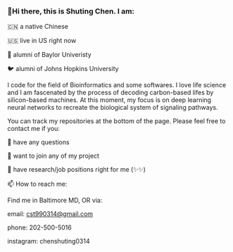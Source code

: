 ### 👋Hi there, this is Shuting Chen. I am:

🇨🇳 a native Chinese

🇺🇸 live in US right now

🐻 alumni of Baylor Univeristy

🐦 alumni of Johns Hopkins University

I code for the field of Bioinformatics and some softwares. I love life science and I am fascenated by the process of decoding carbon-based lifes by silicon-based machines. At this moment, my focus is on deep learning neural networks to recreate the biological system of signaling pathways. 

You can track my repositories at the bottom of the page. Please feel free to contact me if you:

💬 have any questions

👯 want to join any of my project

🤝 have research/job positions right for me (✨✨)


📫 How to reach me:

Find me in Baltimore MD, OR via:

email: cst990314@gmail.com

phone: 202-500-5016

instagram: chenshuting0314

<!--
**19990314/19990314** is a ✨ _special_ ✨ repository because its `README.md` (this file) appears on your GitHub profile.

Here are some ideas to get you started:

- 🔭 I’m currently working on ...
- 🌱 I’m currently learning ...
- 👯 I’m looking to collaborate on ...
- 🤔 I’m looking for help with ...
- 💬 Ask me about ...
- 📫 How to reach me: ...
- 😄 Pronouns: ...
- ⚡ Fun fact: ...
-->

